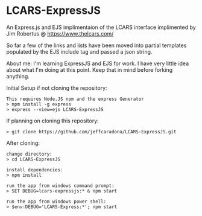 # LCARS-ExpressJS
An Express.js and EJS implimentaion of the LCARS interface implimented by Jim Robertus @ https://www.thelcars.com/

So far a few of the links and lists have been moved into partial templates populated by the EJS include tag and passed a json string. 

About me: I'm learning ExpressJS and EJS for work. I have very little idea about what I'm doing at this point. Keep that in mind before forking anything.

Initial Setup if not cloning the repository:

    This requires Node.JS npm and the express Generator
    > npm install -g express
    > express --view=ejs LCARS-ExpressJS


If planning on cloning this repository:

    > git clone https://github.com/jeffcaradona/LCARS-ExpressJS.git


After cloning:

    change directory:
    > cd LCARS-ExpressJS

    install dependencies:
    > npm install

    run the app from windows command prompt:
    > SET DEBUG=lcars-expressjs:* & npm start

    run the app from windows power shell:
    > $env:DEBUG='LCARS-Express:*'; npm start